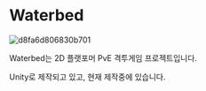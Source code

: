 # Waterbed

![d8fa6d806830b701](https://user-images.githubusercontent.com/56328777/190377924-8963217c-7f69-4257-919a-25085cb22176.png)

Waterbed는 2D 플랫포머 PvE 격투게임 프로젝트입니다.

Unity로 제작되고 있고, 현재 제작중에 있습니다. 

